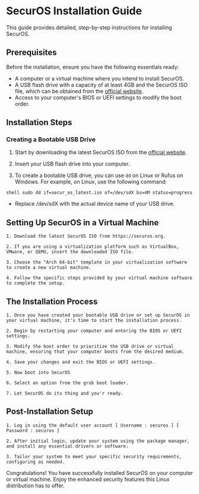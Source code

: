 # SecurOS Installation Guide

This guide provides detailed, step-by-step instructions for installing SecurOS.

## Prerequisites

Before the installation, ensure you have the following essentials ready:

- A computer or a virtual machine where you intend to install SecurOS.
- A USB flash drive with a capacity of at least 4GB and the SecurOS ISO file, which can be obtained from the [official website](https://securos.org).
- Access to your computer's BIOS or UEFI settings to modify the boot order.

## Installation Steps

### Creating a Bootable USB Drive

1. Start by downloading the latest SecurOS ISO from the [official website](https://securos.org).

2. Insert your USB flash drive into your computer.

3. To create a bootable USB drive, you can use `dd` on Linux or Rufus on Windows. For example, on Linux, use the following command:

`shell
sudo dd if=secur_os_latest.iso of=/dev/sdX bs=4M status=progress`

- Replace /dev/sdX with the actual device name of your USB drive.
## Setting Up SecurOS in a Virtual Machine

    1. Download the latest SecurOS ISO from https://securos.org.

    2. If you are using a virtualization platform such as VirtualBox, VMware, or QEMU, insert the downloaded ISO file.

    3. Choose the "Arch 64-bit" template in your virtualization software to create a new virtual machine.

    4. Follow the specific steps provided by your virtual machine software to complete the setup.

## The Installation Process

    1. Once you have created your bootable USB drive or set up SecurOS in your virtual machine, it's time to start the installation process.

    2. Begin by restarting your computer and entering the BIOS or UEFI settings.

    3. Modify the boot order to prioritize the USB drive or virtual machine, ensuring that your computer boots from the desired medium.

    4. Save your changes and exit the BIOS or UEFI settings.

    5. Now boot into SecurOS

    6. Select an option from the grub boot loader.

    7. Let SecurOS do its thing and you'r ready.

## Post-Installation Setup

    1. Log in using the default user account [ Username : securos ] [ Password : securos ]

    2. After initial login, update your system using the package manager, and install any essential drivers or software.

    3. Tailor your system to meet your specific security requirements, configuring as needed.

Congratulations! You have successfully installed SecurOS on your computer or virtual machine. Enjoy the enhanced security features this Linux distribution has to offer.
